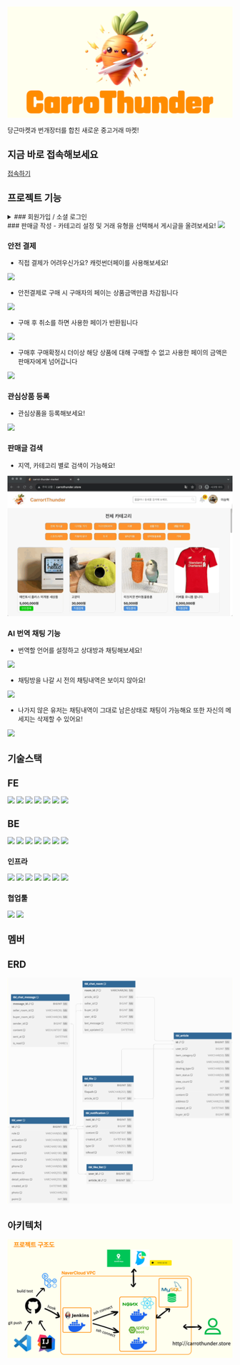 
<img src="https://raw.githubusercontent.com/NC7-CarroThunder/.github/main/profile/img/CarroThunder-logo.png">

<p>당근마켓과 번개장터를 합친 새로운 중고거래 마켓!</p>

## 지금 바로 접속해보세요

<a href ="http://carrothunder.store"> 접속하기</a>

## 프로젝트 기능

<details>
<summary>### 회원가입 / 소셜 로그인</summary>
- 회원가입을 통해 서비스를 이용할 수 있어요!
<img src="https://raw.githubusercontent.com/NC7-CarroThunder/.github/main/profile/img/회원가입.gif">

- 카카오 소셜로그인을 통해 서비스를 이용할 수 있어요!
<img src="https://raw.githubusercontent.com/NC7-CarroThunder/.github/main/profile/img/카카오로그인.gif">

</details>
### 판매글 작성
- 카테고리 설정 및 거래 유형을 선택해서 게시글을 올려보세요!
<img src="https://raw.githubusercontent.com/NC7-CarroThunder/.github/main/profile/img/게시글작성.gif">

### 안전 결제
- 직접 결제가 어려우신가요? 캐럿썬더페이를 사용해보세요!
<img src="https://raw.githubusercontent.com/NC7-CarroThunder/.github/main/profile/img/충전.gif">

- 안전결제로 구매 시 구매자의 페이는 상품금액만큼 차감됩니다
<img src="https://raw.githubusercontent.com/NC7-CarroThunder/.github/main/profile/img/구매.gif">

- 구매 후 취소를 하면 사용한 페이가 반환됩니다
<img src="https://raw.githubusercontent.com/NC7-CarroThunder/.github/main/profile/img/구매취소.gif">

- 구매후 구매확정시 더이상 해당 상품에 대해 구매할 수 없고 사용한 페이의 금액은 판매자에게 넘어갑니다
<img src="https://raw.githubusercontent.com/NC7-CarroThunder/.github/main/profile/img/구매확정.gif">

### 관심상품 등록
- 관심상품을 등록해보세요!
<img src="https://raw.githubusercontent.com/NC7-CarroThunder/.github/main/profile/img/관심상품.gif">

### 판매글 검색
- 지역, 카테고리 별로 검색이 가능해요!

<img src="https://raw.githubusercontent.com/NC7-CarroThunder/.github/main/profile/img/검색.gif">

### AI 번역 채팅 기능
- 번역할 언어를 설정하고 상대방과 채팅해보세요!
<img src="https://raw.githubusercontent.com/NC7-CarroThunder/.github/main/profile/img/채팅.gif">

- 채팅방을 나갈 시 전의 채팅내역은 보이지 않아요!
<img src="https://raw.githubusercontent.com/NC7-CarroThunder/.github/main/profile/img/채팅방나가기.gif">

- 나가지 않은 유저는 채팅내역이 그대로 남은상태로 채팅이 가능해요 또한 자신의 메세지는 삭제할 수 있어요!
<img src="https://raw.githubusercontent.com/NC7-CarroThunder/.github/main/profile/img/판매자채팅방.gif">

## 기술스택
## FE
<div> 

  <img src="https://img.shields.io/badge/html5-E34F26?style=for-the-badge&logo=html5&logoColor=white"> 
  <img src="https://img.shields.io/badge/css-1572B6?style=for-the-badge&logo=css3&logoColor=white"> 
  <img src="https://img.shields.io/badge/javascript-F7DF1E?style=for-the-badge&logo=javascript&logoColor=black"> 
  <img src="https://img.shields.io/badge/react-61DAFB?style=for-the-badge&logo=react&logoColor=black"> 
  <img src="https://img.shields.io/badge/Axios-5a2f88?style=for-the-badge&logo=axios&logoColor=white">
  <img src="https://img.shields.io/badge/Styled_Components-DB7093?style=for-the-badge&logo=styled-components&logoColor=white">
  <img src="https://img.shields.io/badge/react--router--dom-CA4245?style=for-the-badge&logo=react-router-dom&logoColor=white">
</div>

## BE
<div> 
  <img src="https://img.shields.io/badge/JAVA-007396?style=for-the-badge&logo=java&logoColor=white">
  <img src="https://img.shields.io/badge/Gradle-02303A?style=for-the-badge&logo=Gradle&logoColor=white">
  <img src="https://img.shields.io/badge/jsonwebtokens-000000?style=for-the-badge&logo=jsonwebtokens&logoColor=white">
  <img src="https://img.shields.io/badge/springboot-6DB33F?style=for-the-badge&logo=springboot&logoColor=white">
  <img src="https://img.shields.io/badge/springsecurity-6DB33F?style=for-the-badge&logo=springsecurity&logoColor=white">
  <img src="https://img.shields.io/badge/MySQL-4479A1?style=for-the-badge&logo=mysql&logoColor=white">

  <img src="https://img.shields.io/badge/Postman-FF6C37?style=for-the-badge&logo=Postman&logoColor=white"/>

</div>

### 인프라
<div>
  <img src="https://img.shields.io/badge/Navercloud-03C75A?style=for-the-badge&logo=naver&logoColor=white"/>
  <img src="https://img.shields.io/badge/GithubActions-2088FF?style=for-the-badge&logo=githubactions&logoColor=white"/>
  <img src="https://img.shields.io/badge/Linux-FCC624?style=for-the-badge&logo=Linux&logoColor=white">
  <img src="https://img.shields.io/badge/Ubuntu-E95420?style=for-the-badge&logo=Ubuntu&logoColor=white">
  <img src="https://img.shields.io/badge/NGINX-009639?style=for-the-badge&logo=nginx&logoColor=white"/>
  <img src="https://img.shields.io/badge/Docker-0db7ed?style=for-the-badge&logo=docker&logoColor=white"/>
  <img src="https://img.shields.io/badge/Jenkins-d33834?style=for-the-badge&logo=jenkins&logoColor=white"/>
</div>

### 협업툴
<div>
  <img src="https://img.shields.io/badge/Notion-000000?style=for-the-badge&logo=Notion&logoColor=white"/> 
  <img src="https://img.shields.io/badge/Slack-4A154B?style=for-the-badge&logo=slack&logoColor=white"/>
</div>

## 멤버

## ERD
<img src="https://raw.githubusercontent.com/NC7-CarroThunder/.github/main/profile/img/erd.png">


## 아키텍처

<img src="https://raw.githubusercontent.com/NC7-CarroThunder/.github/main/profile/img/arch.png">
